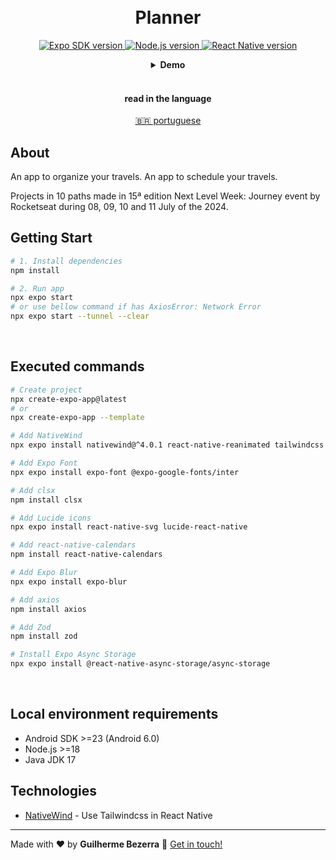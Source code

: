 <h1 align="center">
    <br>
    Planner
</h1>

<p align="center">
  <a href="https://expo.dev">
    <img alt="Expo SDK version" src="https://img.shields.io/badge/expo--sdk-v51.0.18-blue?logo=expo&labelColor=20232A&color=5a5a5a">
  </a>

  <a href="https://nodejs.org">
    <img alt="Node.js version" src="https://img.shields.io/badge/node.js-v20.15.1-43853D?style=flat&logo=node.js&logoColor=white&labelColor=43853D&color=5a5a5a">
  </a>

  <a href="https://reactnative.dev">
    <img alt="React Native version" src="https://img.shields.io/badge/react--native-v0.74.3-blue?logo=react&labelColor=20232A&color=5a5a5a">
  </a>
</p>

<div align="center">
  <details>
  <summary><b>Demo</b></summary>
  <div style="width: 90%;">
    <img alt="app usage application demonstration" src="demo.gif" />
  </div>
  </details>
</div>

<br>

<div align="center">
  <h4 align="center">read in the language</h4>
  <a href="https://github.com/gbdsantos/next-level-week-15-journey/blob/master/README.pt-BR.md" hreflang="pt-br" alt="pt-br">🇧🇷 portuguese
  </a>
</div>

## About

An app to organize your travels.
An app to schedule your travels.

Projects in 10 paths made in 15ª edition Next Level Week: Journey event by Rocketseat during 08, 09, 10 and 11 July of the 2024.

## Getting Start

```Bash
# 1. Install dependencies
npm install

# 2. Run app
npx expo start
# or use bellow command if has AxiosError: Network Error
npx expo start --tunnel --clear
```

<br>

## Executed commands

```bash
# Create project
npx create-expo-app@latest
# or
npx create-expo-app --template

# Add NativeWind
npx expo install nativewind@^4.0.1 react-native-reanimated tailwindcss

# Add Expo Font
npx expo install expo-font @expo-google-fonts/inter

# Add clsx
npm install clsx

# Add Lucide icons
npx expo install react-native-svg lucide-react-native

# Add react-native-calendars
npm install react-native-calendars

# Add Expo Blur
npx expo install expo-blur

# Add axios
npm install axios

# Add Zod
npm install zod

# Install Expo Async Storage
npx expo install @react-native-async-storage/async-storage
```

<br>

## Local environment requirements

- Android SDK >=23 (Android 6.0)
- Node.js >=18
- Java JDK 17

## Technologies

- [NativeWind](https://www.nativewind.dev "Native Wind v4.0") - Use Tailwindcss in React Native

---

Made with ❤️ by **Guilherme Bezerra** 👋 [Get in touch!](https://www.linkedin.com/in/gbdsantos "LinkedIn - Guilherme Bezerra")